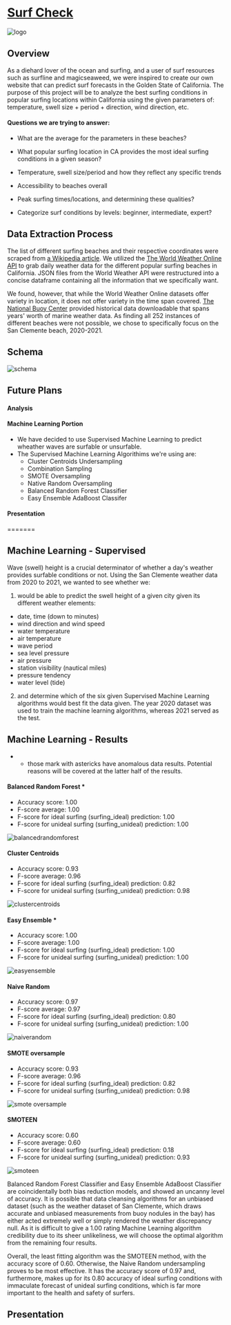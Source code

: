 # [Surf Check](https://ckanchanda.github.io/Surf_Check/)
![logo](https://user-images.githubusercontent.com/107447038/200466271-675c0d51-55e3-4ac8-a701-a31bbafb7582.png)

## Overview

As a diehard lover of the ocean and surfing, and a user of surf resources such as surfline and magicseaweed, we were inspired to create our own website that can predict surf forecasts in the Golden State of California. The purpose of this project will be to analyze the best surfing conditions in popular surfing locations within California using the given parameters of: temperature, swell size + period + direction, wind direction, etc.  

#### Questions we are trying to answer:

- What are the average for the parameters in these beaches? 
- What popular surfing location in CA provides the most ideal surfing conditions in a given season? 
- Temperature, swell size/period and how they reflect any specific trends

- Accessibility to beaches overall
- Peak surfing times/locations, and determining these qualities?
- Categorize surf conditions by levels: beginner, intermediate, expert?



## Data Extraction Process

The list of different surfing beaches and their respective coordinates were scraped from [a Wikipedia article](https://en.wikipedia.org/wiki/List_of_beaches_in_California).  We utilized the  [The World Weather Online API](https://www.worldweatheronline.com/developer/api/marine-weather-api.aspx) to grab daily weather data for the different popular surfing beaches in California. JSON files from the World Weather API were restructured into a concise dataframe containing all the information that we specifically want. 


We found, however, that while the World Weather Online datasets offer variety in location, it does not offer variety in the time span covered. [The National Buoy Center](https://www.ndbc.noaa.gov/download_data.php?filename=46086h2021.txt.gz&dir=data/historical/stdmet/) provided historical data downloadable that spans years' worth of marine weather data. As finding all 252 instances of different beaches were not possible, we chose to specifically focus on the San Clemente beach, 2020-2021.

## Schema

![schema](https://user-images.githubusercontent.com/107447038/200467014-22c0b44f-0f66-487f-9dfe-6c681b06004d.jpg)


## Future Plans

#### Analysis


#### Machine Learning Portion
- We have decided to use Supervised Machine Learning to predict wheather waves are surfable or unsurfable. 
- The Supervised Machine Learning Algorithims we're using are:
	* Cluster Centroids Undersampling
	* Combination Sampling
	* SMOTE Oversampling
	* Native Random Oversampling
	* Balanced Random Forest Classifier
	* Easy Ensemble AdaBoost Classifer

#### Presentation
=======
##  Machine Learning - Supervised

Wave (swell) height is a crucial determinator of whether a day's weather provides surfable conditions or not. Using the San Clemente weather data from 2020 to 2021, we wanted to see whether we:
1. would be able to predict the swell height of a given city given its different weather elements:
- date, time (down to minutes)
- wind direction and wind speed
- water temperature
- air temperature
- wave period
- sea level pressure
- air pressure
- station visibility (nautical miles)
- pressure tendency 
- water level (tide)

2. and determine which of the six given Supervised Machine Learning algorithms would best fit the data given.
The year 2020 dataset was used to train the machine learning algorithms, whereas 2021 served as the test.

## Machine Learning - Results
* - those mark with astericks have anomalous data results. Potential reasons will be covered at the latter half of the results.

#### Balanced Random Forest *
- Accuracy score: 1.00
- F-score average: 1.00
- F-score for  ideal surfing (surfing_ideal) prediction: 1.00
- F-score for unideal surfing (surfing_unideal) prediction: 1.00

![balancedrandomforest](https://user-images.githubusercontent.com/107447038/203899481-f125fc21-31ca-4e05-a7c4-1f67b6930a0d.png)

#### Cluster Centroids
- Accuracy score: 0.93
- F-score average: 0.96
- F-score for  ideal surfing (surfing_ideal) prediction: 0.82
- F-score for unideal surfing (surfing_unideal) prediction: 0.98

![clustercentroids](https://user-images.githubusercontent.com/107447038/203899488-344899d4-d907-444f-9c6b-25e3dbcd67c0.png)

#### Easy Ensemble *
- Accuracy score: 1.00
- F-score average: 1.00
- F-score for  ideal surfing (surfing_ideal) prediction: 1.00
- F-score for unideal surfing (surfing_unideal) prediction: 1.00

![easyensemble](https://user-images.githubusercontent.com/107447038/203899494-abb6d4cd-2141-4bfd-9a6f-f6bac0e970e6.png)

#### Naive Random
- Accuracy score: 0.97
- F-score average: 0.97
- F-score for  ideal surfing (surfing_ideal) prediction: 0.80
- F-score for unideal surfing (surfing_unideal) prediction: 1.00

![naiverandom](https://user-images.githubusercontent.com/107447038/203899497-50953764-6b90-4bd6-a8b4-2f4f37023b1a.png)
 
#### SMOTE oversample
- Accuracy score: 0.93
- F-score average: 0.96
- F-score for  ideal surfing (surfing_ideal) prediction: 0.82
- F-score for unideal surfing (surfing_unideal) prediction: 0.98

![smote oversample](https://user-images.githubusercontent.com/107447038/203899518-3511cd76-c89b-4d28-b46d-29a44903f689.png)


#### SMOTEEN
- Accuracy score: 0.60
- F-score average: 0.60
- F-score for  ideal surfing (surfing_ideal) prediction: 0.18
- F-score for unideal surfing (surfing_unideal) prediction: 0.93

![smoteen](https://user-images.githubusercontent.com/107447038/203899533-ff2ef37b-5084-4f8c-9b7e-ca11aff92e80.png)


Balanced Random Forest Classifier and Easy Ensemble AdaBoost Classifier are coincidentally both bias reduction models, and showed an uncanny level of accuracy. It is possible that data cleansing algorithms for an unbiased dataset (such as the weather dataset of San Clemente, which draws accurate and unbiased measurements from buoy nodules in the bay) has either acted extremely well or simply rendered the weather discrepancy null. As it is difficult to give a 1.00 rating Machine Learning algorithm credibility due to its sheer unlikeliness, we will choose the optimal algorithm from the remaining four results.

Overall, the least fitting algorithm was the SMOTEEN method, with the accuracy score of 0.60. Otherwise, the Naive Random undersampling proves to be most effective. It has the accuracy score of 0.97 and, furthermore, makes up for its 0.80 accuracy of ideal surfing conditions with immaculate forecast of unideal surfing conditions, which is far more important to the health and safety of surfers. 



## Presentation

